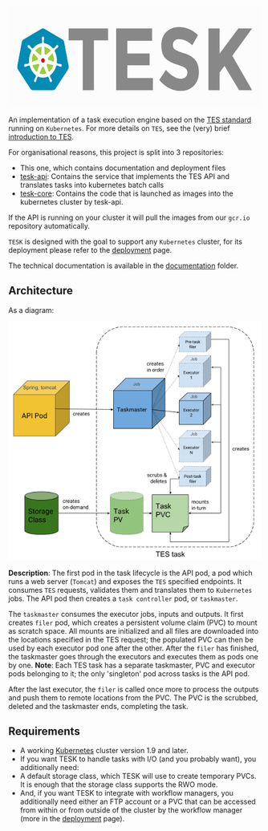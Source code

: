 <img src="documentation/img/TESKlogowfont.png" height="200">


An implementation of a task execution engine based on the [TES standard](https://github.com/ga4gh/task-execution-schemas) running on `Kubernetes`. For more details on `TES`, see the (very) brief [introduction to TES](documentation/tesintro.md).

For organisational reasons, this project is split into 3 repositories:
- This one, which contains documentation and deployment files
- [tesk-api](https://github.com/elixir-cloud-aai/tesk-api): Contains the service that implements the TES API and translates tasks into kubernetes batch calls
- [tesk-core](https://github.com/elixir-cloud-aai/tesk-core):  Contains the code that is launched as images into the kubernetes cluster by tesk-api.

If the API is running on your cluster it will pull the images from our `gcr.io` repository automatically.

`TESK` is designed with the goal to support any `Kubernetes` cluster, for its deployment please refer to the [deployment](documentation/deployment_new.md) page.

The technical documentation is available in the [documentation](documentation) folder.


## Architecture
As a diagram:

![TESK architecture](documentation/img/architecture.png)

**Description**: The first pod in the task lifecycle is the API pod, a pod which runs a web server (`Tomcat`) and exposes the `TES` specified endpoints. It consumes `TES` requests, validates them and translates them to `Kubernetes` jobs. The API pod then creates a `task controller` pod, or `taskmaster`. 

The `taskmaster` consumes the executor jobs, inputs and outputs. It first creates `filer` pod, which creates a persistent volume claim (PVC) to mount as scratch space. All mounts are initialized and all files are downloaded into the locations specified in the TES request; the populated PVC can then be used by each executor pod one after the other. After the `filer` has finished, the taskmaster goes through the executors and executes them as pods one by one. **Note**: Each TES task has a separate taskmaster, PVC and executor pods belonging to it; the only 'singleton' pod across tasks is the API pod.

After the last executor, the `filer` is called once more to process the outputs and push them to remote locations from the PVC. The PVC is the scrubbed, deleted and the taskmaster ends, completing the task.

## Requirements
-   A working [Kubernetes](https://kubernetes.io/) cluster version 1.9 and later.
-   If you want TESK to handle tasks with I/O (and you probably want), you additionally need:
-   A default storage class, which TESK will use to create temporary PVCs. It is enough that the storage class supports the RWO mode.
-   And, if you want TESK to integrate with workflow managers, you additionally need either an FTP account or a PVC that can be accessed from within or from outside of the cluster by the workflow manager (more in the [deployment](documentation/deployment_new.md) page).
